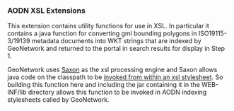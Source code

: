 ### AODN XSL Extensions

This extension contains utility functions for use in XSL.  In particular
it contains a java function for converting gml bounding polygons in
ISO19115-3/19139 metadata documents into WKT strings that are indexed by GeoNetwork
 and returned to the portal in search results for display in Step 1.

GeoNetwork uses [Saxon](https://www.saxonica.com/welcome/welcome.xml) as the xsl processing engine and Saxon allows
java code on the classpath to be
[invoked from within an xsl stylesheet](https://www.saxonica.com/html/documentation10/extensibility/functions/).
 So building this function here and including the jar containing it in the WEB-INF/lib directory
allows this function to be invoked in AODN indexing stylesheets called by GeoNetwork.

